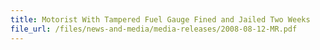 ```yaml
---
title: Motorist With Tampered Fuel Gauge Fined and Jailed Two Weeks
file_url: /files/news-and-media/media-releases/2008-08-12-MR.pdf
---
```


